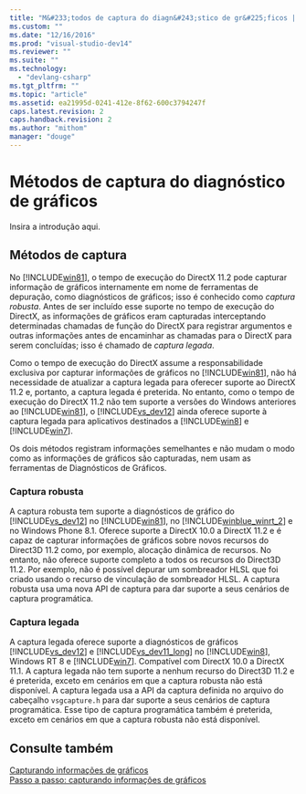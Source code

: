 ```yaml
---
title: "M&#233;todos de captura do diagn&#243;stico de gr&#225;ficos | Microsoft Docs"
ms.custom: ""
ms.date: "12/16/2016"
ms.prod: "visual-studio-dev14"
ms.reviewer: ""
ms.suite: ""
ms.technology: 
  - "devlang-csharp"
ms.tgt_pltfrm: ""
ms.topic: "article"
ms.assetid: ea21995d-0241-412e-8f62-600c3794247f
caps.latest.revision: 2
caps.handback.revision: 2
ms.author: "mithom"
manager: "douge"
---
```

# M&#233;todos de captura do diagn&#243;stico de gr&#225;ficos
Insira a introdução aqui.  
  
## Métodos de captura  
 No [!INCLUDE[win81](../misc/includes/win81_md.md)], o tempo de execução do DirectX 11.2 pode capturar informação de gráficos internamente em nome de ferramentas de depuração, como diagnósticos de gráficos; isso é conhecido como *captura robusta*.  Antes de ser incluído esse suporte no tempo de execução do DirectX, as informações de gráficos eram capturadas interceptando determinadas chamadas de função do DirectX para registrar argumentos e outras informações antes de encaminhar as chamadas para o DirectX para serem concluídas; isso é chamado de *captura legada*.  
  
 Como o tempo de execução do DirectX assume a responsabilidade exclusiva por capturar informações de gráficos no [!INCLUDE[win81](../misc/includes/win81_md.md)], não há necessidade de atualizar a captura legada para oferecer suporte ao DirectX 11.2 e, portanto, a captura legada é preterida.  No entanto, como o tempo de execução do DirectX 11.2 não tem suporte a versões do Windows anteriores ao [!INCLUDE[win81](../misc/includes/win81_md.md)], o [!INCLUDE[vs_dev12](../atl-mfc-shared/includes/vs_dev12_md.md)] ainda oferece suporte à captura legada para aplicativos destinados a [!INCLUDE[win8](../build/includes/win8_md.md)] e [!INCLUDE[win7](../build/includes/win7_md.md)].  
  
 Os dois métodos registram informações semelhantes e não mudam o modo como as informações de gráficos são capturadas, nem usam as ferramentas de Diagnósticos de Gráficos.  
  
### Captura robusta  
 A captura robusta tem suporte a diagnósticos de gráfico do [!INCLUDE[vs_dev12](../atl-mfc-shared/includes/vs_dev12_md.md)] no [!INCLUDE[win81](../misc/includes/win81_md.md)], no [!INCLUDE[winblue_winrt_2](../misc/includes/winblue_winrt_2_md.md)] e no Windows Phone 8.1.  Oferece suporte a DirectX 10.0 a DirectX 11.2 e é capaz de capturar informações de gráficos sobre novos recursos do Direct3D 11.2 como, por exemplo, alocação dinâmica de recursos.  No entanto, não oferece suporte completo a todos os recursos do Direct3D 11.2. Por exemplo, não é possível depurar um sombreador HLSL que foi criado usando o recurso de vinculação de sombreador HLSL.  A captura robusta usa uma nova API de captura para dar suporte a seus cenários de captura programática.  
  
### Captura legada  
 A captura legada oferece suporte a diagnósticos de gráficos [!INCLUDE[vs_dev12](../atl-mfc-shared/includes/vs_dev12_md.md)] e [!INCLUDE[vs_dev11_long](../build/includes/vs_dev11_long_md.md)] no [!INCLUDE[win8](../build/includes/win8_md.md)], Windows RT 8 e [!INCLUDE[win7](../build/includes/win7_md.md)].  Compatível com DirectX 10.0 a DirectX 11.1.  A captura legada não tem suporte a nenhum recurso do Direct3D 11.2 e é preterida, exceto em cenários em que a captura robusta não está disponível.  A captura legada usa a API da captura definida no arquivo do cabeçalho `vsgcapture.h` para dar suporte a seus cenários de captura programática.  Esse tipo de captura programática também é preterida, exceto em cenários em que a captura robusta não está disponível.  
  
## Consulte também  
 [Capturando informações de gráficos](../Topic/Capturing%20Graphics%20Information.md)   
 [Passo a passo: capturando informações de gráficos](../Topic/Walkthrough:%20Capturing%20Graphics%20Information.md)